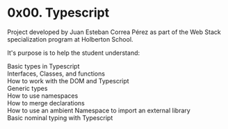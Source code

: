 # 0x00. Typescript

Project developed by Juan Esteban Correa Pérez as part of the Web Stack specialization program at Holberton School.

It's purpose is to help the student understand:

Basic types in Typescript<br>
Interfaces, Classes, and functions<br>
How to work with the DOM and Typescript<br>
Generic types<br>
How to use namespaces<br>
How to merge declarations<br>
How to use an ambient Namespace to import an external library<br>
Basic nominal typing with Typescript<br>
